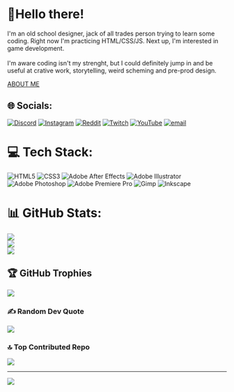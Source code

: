 # 🧃Hello there!
I'm an old school designer, jack of all trades person trying to learn some coding. Right now I'm practicing HTML/CSS/JS. Next up, I'm interested in game development.
<br><br>
I'm aware coding isn't my strenght, but I could definitely jump in and be useful at crative work, storytelling, weird scheming and pre-prod design.

[ABOUT ME](https://example.com)


## 🌐 Socials:
[![Discord](https://img.shields.io/badge/Discord-%237289DA.svg?logo=discord&logoColor=white)](https://discord.gg/4xMttar) [![Instagram](https://img.shields.io/badge/Instagram-%23E4405F.svg?logo=Instagram&logoColor=white)](https://instagram.com/rebelmastermind) [![Reddit](https://img.shields.io/badge/Reddit-%23FF4500.svg?logo=Reddit&logoColor=white)](https://reddit.com/user/TheRebelMastermind) [![Twitch](https://img.shields.io/badge/Twitch-%239146FF.svg?logo=Twitch&logoColor=white)](https://twitch.tv/rebelmastermind) [![YouTube](https://img.shields.io/badge/YouTube-%23FF0000.svg?logo=YouTube&logoColor=white)](https://youtube.com/@rebelmastermind) [![email](https://img.shields.io/badge/Email-D14836?logo=gmail&logoColor=white)](mailto:therebelmastermind@gmail.com) 

# 💻 Tech Stack:
![HTML5](https://img.shields.io/badge/html5-%23E34F26.svg?style=for-the-badge&logo=html5&logoColor=white) ![CSS3](https://img.shields.io/badge/css3-%231572B6.svg?style=for-the-badge&logo=css3&logoColor=white) ![Adobe After Effects](https://img.shields.io/badge/Adobe%20After%20Effects-9999FF.svg?style=for-the-badge&logo=Adobe%20After%20Effects&logoColor=white) ![Adobe Illustrator](https://img.shields.io/badge/adobe%20illustrator-%23FF9A00.svg?style=for-the-badge&logo=adobe%20illustrator&logoColor=white) ![Adobe Photoshop](https://img.shields.io/badge/adobe%20photoshop-%2331A8FF.svg?style=for-the-badge&logo=adobe%20photoshop&logoColor=white) ![Adobe Premiere Pro](https://img.shields.io/badge/Adobe%20Premiere%20Pro-9999FF.svg?style=for-the-badge&logo=Adobe%20Premiere%20Pro&logoColor=white) ![Gimp](https://img.shields.io/badge/Gimp-657D8B?style=for-the-badge&logo=gimp&logoColor=FFFFFF) ![Inkscape](https://img.shields.io/badge/Inkscape-e0e0e0?style=for-the-badge&logo=inkscape&logoColor=080A13)
# 📊 GitHub Stats:
![](https://github-readme-stats.vercel.app/api?username=rebelmastermind&theme=codeSTACKr&hide_border=true&include_all_commits=true&count_private=true)<br/>
![](https://nirzak-streak-stats.vercel.app/?user=rebelmastermind&theme=codeSTACKr&hide_border=true)<br/>
![](https://github-readme-stats.vercel.app/api/top-langs/?username=rebelmastermind&theme=codeSTACKr&hide_border=true&include_all_commits=true&count_private=true&layout=compact)

## 🏆 GitHub Trophies
![](https://github-profile-trophy.vercel.app/?username=rebelmastermind&theme=codeSTACKr&no-frame=true&no-bg=true&margin-w=4)

### ✍️ Random Dev Quote
![](https://quotes-github-readme.vercel.app/api?type=horizontal&theme=gruvbox)

### 🔝 Top Contributed Repo
![](https://github-contributor-stats.vercel.app/api?username=rebelmastermind&limit=5&theme=codeSTACKr&combine_all_yearly_contributions=true)

---
[![](https://visitcount.itsvg.in/api?id=rebelmastermind&icon=8&color=12)](https://visitcount.itsvg.in)

<!-- Proudly created with GPRM ( https://gprm.itsvg.in ) -->

